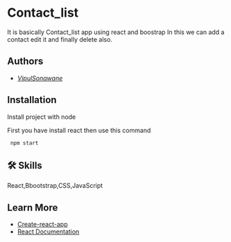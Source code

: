 
# Contact_list
It is basically Contact_list app using react and boostrap
In this we can add a contact edit it and finally delete also.
## Authors

- *[VipulSonawane](https://www.github.com/octokatherine)*


## Installation

Install project with node

First you have install react then use this command

```bash
 npm start
```
    
## 🛠 Skills
React,Bbootstrap,CSS,JavaScript


## Learn More

 - [Create-react-app](https://create-react-app.dev/docs/getting-started/)
 - [React Documentation](https://react.dev/)
